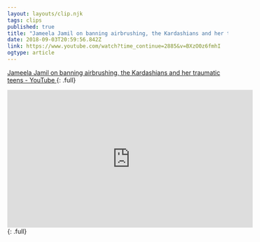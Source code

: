 ```yaml
---
layout: layouts/clip.njk 
tags: clips 
published: true 
title: "Jameela Jamil on banning airbrushing, the Kardashians and her traumatic teens - YouTube" 
date: 2018-09-03T20:59:56.842Z 
link: https://www.youtube.com/watch?time_continue=2885&v=BXzO0z6fmhI 
ogtype: article 
---
```

[ Jameela Jamil on banning airbrushing, the Kardashians and her traumatic teens - YouTube ]( https://www.youtube.com/watch?time_continue=2885&v=BXzO0z6fmhI ) 
{: .full}
<iframe width="560" height="315" src="https://www.youtube.com/embed/BXzO0z6fmhI" frameborder="0" allow="autoplay; encrypted-media" allowfullscreen></iframe>
{: .full}